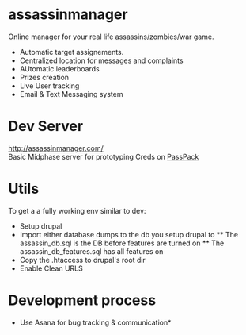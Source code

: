 assassinmanager
===============

Online manager for your real life assassins/zombies/war game.
* Automatic target assignements.
* Centralized location for messages and complaints
* AUtomatic leaderboards
* Prizes creation
* Live User tracking
* Email & Text Messaging system


Dev Server
==========

http://assassinmanager.com/  
Basic Midphase server for prototyping
Creds on [PassPack](https://www.passpack.com/)


Utils
==========

To get a a fully working env similar to dev:
* Setup drupal
* Import either database dumps to the db you setup drupal to
** The assassin_db.sql is the DB before features are turned on
** The assassin_db_features.sql has all features on
* Copy the .htaccess to drupal's root dir
* Enable Clean URLS


Development process
==========
* Use Asana for bug tracking & communication*